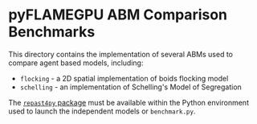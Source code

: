 # pyFLAMEGPU ABM Comparison Benchmarks

This directory contains the implementation of several ABMs used to compare agent based models, including:

+ `flocking` - a 2D spatial implementation of boids flocking model
+ `schelling` - an implementation of Schelling's Model of Segregation

The [`repast4py` package](https://repast.github.io/repast4py.site/index.html) must be available within the Python environment used to launch the independent models or `benchmark.py`.



